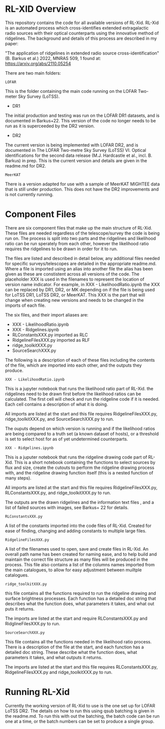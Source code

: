 # RL-XID Overview

This repository contains the code for all available versions of RL-Xid. RL-Xid is an automated process which cross-identifies extended extragalactic radio sources with their optical counterparts using the innovative method of ridgelines.  The background and details of this process are described in my paper:

"The application of ridgelines in extended radio source cross-identification" 
(B. Barkus et al.) 2022, MNRAS 509, 1 found at: https://arxiv.org/abs/2110.05254

There are two main folders:

	LOFAR
This is the folder containing the main code running on the LOFAR Two-meter Sky Survey (LoTSS).

- DR1

The initial production and testing was run on the LOFAR DR1 datasets, and is documented in Barkus+22. This version of the code no longer needs to be run as it is superceeded by the DR2 version.

- DR2

The current version is being implemented with LOFAR DR2, and is documented in The LOFAR Two-metre Sky Survey (LoTSS) VI. Optical identifications for the second data release (M.J. Hardcastle et al., incl. B. Barkus) in prep. This is the current version and details are given in the readme.md for DR2.

	MeerKAT

There is a version adapted for use with a sample of MeerKAT MIGHTEE data that is still under production. This does not have the DR2 improvements and is not currently running.


# Component Files

There are six component files that make up the main structure of RL-Xid.  These files are needed regardless of the telescope/survey the code is being run on. The process is split into two parts and the ridgelines and likelihood ratio can be run sperately from each other, however the likelihood ratio requires the ridgelines to be drawn in order for it to run.

The files are listed and described in detail below, any additional files needed for specific surveys/telescopes are detailed in the appropriate readme.md. Where a file is imported using an alias into another file the alias has been given as these are constistent across all versions of the code.  The placeholder XXX is used in the filenames to represent the location of version name indicator. For example, in XXX - LikelihoodRatio.ipynb the XXX can be replaced by DR1, DR2, or MK depending on if the file is being used for LoTSS DR1, LoTSS DR2, or MeerKAT.  This XXX is the part that will change when creating new versions and needs to be changed in the imports of each file.

The six files, and their import aliases are:
- XXX - LikelihoodRatio.ipynb
- XXX - Ridgelines.ipynb
- RLConstantsXXX.py 		imported as RLC
- RidgelineFilesXXX.py 		imported as RLF
- ridge_toolkitXXX.py
- SourceSearchXXX.py

The following is a description of each of these files including the contents of the file, which are imported into each other, and the outputs they produce.

	XXX - LikelihoodRatio.ipynb

This is a jupyter notebook that runs the likelihood ratio part of RL-Xid. the ridgelines need to be drawn first before the likelihood ratios can be calculated.  The first cell will check and run the ridgeline code if it is needed. Each cell contains a description of what it is doing.

All imports are listed at the start and this file requires RidgelineFilesXXX.py, ridge_toolkitXXX.py, and SourceSearchXXX.py to run.

The ouputs depend on which version is running and if the likelihood ratios are being compared to a truth set (a known dataset of hosts), or a threshold is set to select host for as of yet undetermined counterparts.

	XXX - Ridgelines.ipynb

This is a juputer notebook that runs the ridgeline drawing code part of RL-Xid.  This is a short notebook containing the functions to select sources by flux and size, create the cutouts to perform the ridgeline drawing process with, and the ridgeline drawing function itself (this is a nested function of many steps).

All imports are listed at the start and this file requires RidgelineFilesXXX.py, RLConstantsXXX.py, and ridge_toolkitXXX.py to run.

The outputs are the drawn ridgelines and the information text files , and a list of failed sources with images, see Barkus+ 22 for details.

	RLConstantsXXX.py

A list of the constants imported into the code files of RL-Xid. Created for ease of finding, changing and adding constants to multiple large files.

	RidgelineFilesXXX.py

A list of the filenames used to open, save and create files in RL-Xid. An overall path name has been created for naming ease, and to help build and maintain the correct file structure as many files will be produced in the process. This file also contains a list of the columns names imported from the main catalogues, to allow for easy adjustment between muiltple catalogues.

	ridge_toolkitXXX.py

this file contains all the functions required to run the ridgeline drawing and surface brightness processes.  Each function has a detailed doc string that describes what the function does, what parameters it takes, and what out puts it returns.

The imports are listed at the start and require RLConstantsXXX.py and RidglineFilesXXX.py to run.

	SourceSearchXXX.py

This file contains all the functions needed in the likelihood ratio process.  There is a description of the file at the start, and each function has a detailed doc string.  These describe what the function does, what parameters it takes, and what outputs it returns.

The imports are listed at the start and this file requires RLConstantsXXX.py, RidgelineFilesXXX.py and ridge_toolkitXXX.py to run.


# Running RL-Xid

Currently the working version of RL-Xid to use is the one set up for LOFAR LoTSS DR2. The details on how to run this using qsub batching is given in the readme.md. To run this with out the batching, the batch code can be run one at a time, or the batch numbers can be set to produce a single group.
